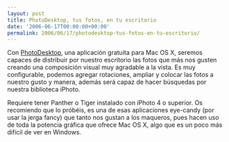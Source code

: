 ```yaml
---
layout: post
title: PhotoDesktop, tus fotos, en tu escritorio
date: '2006-06-17T00:00:00+00:00'
permalink: 2006/06/17/photodesktop-tus-fotos-en-tu-escritorio/
---
```

<a href="http://www.alwintroost.nl/content/photodesktop/home.xml"><img style="float:right; margin:0 0 10px 10px;cursor:pointer; cursor:hand;" src="http://www.alwintroost.nl/content/photodesktop/images/MainIcon.png" border="0" alt="" /></a>Con <a href="http://www.alwintroost.nl/content/photodesktop/home.xml">PhotoDesktop</a>, una aplicación gratuita para Mac OS X, seremos capaces de distribuir por nuestro escritorio las fotos que más nos gusten creando una composición visual muy agradable a la vista. Es muy configurable, podemos agregar rotaciones, ampliar y colocar las fotos a nuestro gusto y manera, además será capaz de hacer búsquedas por nuestra biblioteca iPhoto. 

Requiere tener Panther o Tiger instalado con iPhoto 4 o superior. Os recomiendo que lo próbéis, es una de esas aplicaciones eye-candy (por usar la jerga fancy) que tanto nos gustan a los maqueros, pues hacen uso de toda la potencia gráfica que ofrece Mac OS X, algo que es un poco más difícil de ver en Windows.
